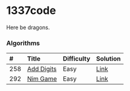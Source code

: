 1337code
========

Here be dragons.

### Algorithms

| #   | Title          | Difficulty | Solution    |
|:--- |:------------   |:---------- |:----------- |
| 258 | [Add Digits][] | Easy       | [Link][258] |
| 292 | [Nim Game][]   | Easy       | [Link][292] |

[Add Digits]: https://leetcode.com/problems/add-digits/
[Nim Game]: https://leetcode.com/problems/nim-game/

[258]: ./src/com/gokeii/algorithms/easy/addDigits/AddDigits.java
[292]: ./src/com/gokeii/algorithms/easy/nimGame/NimGame.java